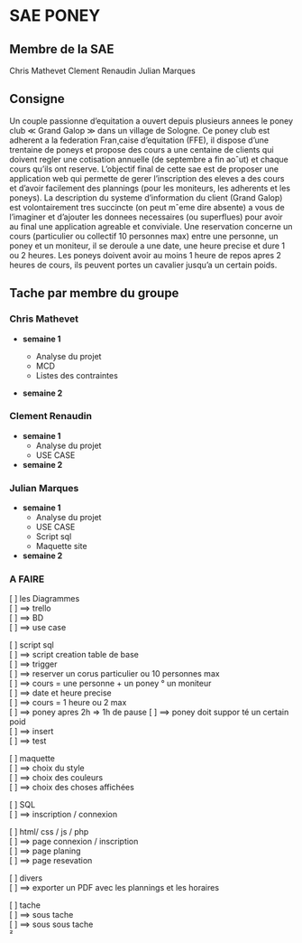 # SAE PONEY

## Membre de la SAE
Chris Mathevet
Clement Renaudin
Julian Marques 

## Consigne 
Un couple passionne d’equitation a ouvert depuis plusieurs annees le poney club ≪ Grand
Galop ≫ dans un village de Sologne. Ce poney club est adherent a la federation Fran¸caise
d’equitation (FFE), il dispose d’une trentaine de poneys et propose des cours a une centaine
de clients qui doivent regler une cotisation annuelle (de septembre a fin aoˆut) et chaque
cours qu’ils ont reserve. L’objectif final de cette sae est de proposer une application web
qui permette de gerer l’inscription des eleves a des cours et d’avoir facilement des plannings
(pour les moniteurs, les adherents et les poneys). La description du systeme d’information
du client (Grand Galop) est volontairement tres succincte (on peut mˆeme dire absente) a
vous de l’imaginer et d’ajouter les donnees necessaires (ou superflues) pour avoir au final
une application agreable et conviviale.
Une reservation concerne un cours (particulier ou collectif 10 personnes max) entre une
personne, un poney et un moniteur, il se deroule a une date, une heure precise et dure 1 ou
2 heures. Les poneys doivent avoir au moins 1 heure de repos apres 2 heures de cours, ils
peuvent portes un cavalier jusqu’a un certain poids.


## Tache par membre du groupe


### Chris Mathevet
- **semaine 1**
    - Analyse du projet
    - MCD
    - Listes des contraintes
    
- **semaine 2**
    
### Clement Renaudin
- **semaine 1**
    - Analyse du projet
    - USE CASE
- **semaine 2**

### Julian Marques 
- **semaine 1**
    - Analyse du projet
    - USE CASE
    - Script sql
    - Maquette site
- **semaine 2**





### A FAIRE

[ ] les Diagrammes  
[ ]     ==> trello  
[ ]     ==> BD  
[ ]     ==> use case  


[ ] script sql  
[ ]     ==> script creation table de base   
[ ]     ==> trigger    
[ ]         ==> reserver un corus particulier ou 10 personnes max  
[ ]         ==> cours = une personne + un poney ° un moniteur  
[ ]         ==> date et heure precise  
[ ]         ==> cours = 1 heure ou 2 max  
[ ]         ==> poney apres 2h => 1h de pause 
[ ]         ==> poney doit suppor   té un certain poid  
[ ]     ==> insert    
[ ]     ==> test   

[ ] maquette  
[ ]     ==> choix du style   
[ ]     ==> choix des couleurs   
[ ]     ==> choix des choses affichées   
   
[ ] SQL     
[ ]     ==> inscription / connexion   
   

[ ] html/ css / js / php   
[ ]     ==> page connexion / inscription    
[ ]     ==> page planing    
[ ]     ==> page resevation  
 
[ ] divers  
[ ]     ==> exporter un PDF avec les plannings et les horaires    




[ ] tache  
[ ]     ==> sous tache  
[ ]         ==> sous sous tache  
²
